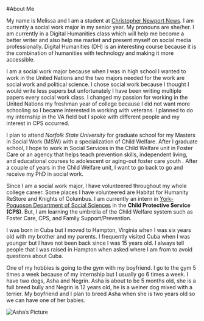 #About Me

My name is Melissa and I am a student at [Christopher Newport News](www.cnu.edu). I am currently a social work major in my senior year. My pronouns are she/her. I am currently in a Digital Humanities class which will help me become a better writer and also help me market and present myself on social media professionally. Digital Humanities (DH) is an interesting course because it is the combination of humanities with technology and making it more accessible. 

I am a social work major because when I was in high school I wanted to work in the United Nations and the two majors needed for the work are social work and political science. I chose social work because I thought I would write less papers but unfortunately I have been writing multiple papers every social work class. I changed my passion for working in the United Nations my freshman year of college because I did not want more schooling so I became interested in working with veterans. I planned to do my internship in the VA field but I spoke with different people and my interest in CPS occurred. 

I plan to attend _Norfolk State University_ for graduate school for my Masters in Social Work (MSW) with a specialization of Child Welfare. After I graduate school, I hope to work in Social Services in the Child Welfare unit in Foster Care or an agency that helps teach prevention skills, independent living, and educational courses to adolescent or aging-out foster care youth . After a couple of years in the Child Welfare unit, I want to go back to go and receive my PhD in social work. 

Since I am a social work major, I have volunteered throughout my whole college career. Some places I have volunteered are Habitat for Humanity ReStore and Knights of Columbus. I am currently an intern in [York-Poquoson Department of Social Sciences](https://www.yorkcounty.gov/159/Social-Services) in the **Child Protective Service (CPS)**. But, I am learning the umbrella of the Child Welfare system such as Foster Care, CPS, and Family Support/Prevention.

I was born in Cuba but I moved to Hampton, Virginia when I was six years old with my brother and my parents. I frequently visited Cuba when I was younger but I have not been back since I was 15 years old. I always tell people that I was raised in Hampton when asked where I am from to avoid questions about Cuba. 

One of my hobbies is going to the gym with my boyfriend. I go to the gym 5 times a week because of my internship but I usually go 6 times a week. I have two dogs, Asha and Negrin. Asha is about to be 5 months old, she is a full breed bully and Negrin is 12 years old, he is a weiner dog mixed with a terrier. My boyfriend and I plan to breed Asha when she is two years old so we can have one of her babies. 

![Asha’s Picture](https://melissamv1.github.io/Melissa/images/Asha.jpeg)
